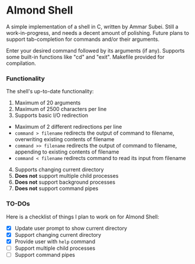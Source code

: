 # Almond Shell
A simple implementation of a shell in C, written by Ammar Subei. Still a work-in-progress, and needs a decent amount of polishing. Future plans to support tab-completion for commands and/or their arguments.

Enter your desired command followed by its arguments (if any). Supports some built-in functions like "cd" and "exit". Makefile provided for compilation.

### Functionality
The shell's up-to-date functionality: 

1. Maximum of 20 arguments
2. Maximum of 2500 characters per line
3. Supports basic I/O redirection
  * Maximum of 2 different redirections per line
  * `command > filename` redirects the output of command to filename, overwriting existing contents of filename
  * `command >> filename` redirects the output of command to filename, appending to existing contents of filename
  * `command < filename` redirects command to read its input from filename
4. Supports changing current directory
5. **Does not** support multiple child processes
6. **Does not** support background processes
7. **Does not** support command pipes

### TO-DOs
Here is a checklist of things I plan to work on for Almond Shell:

- [x] Update user prompt to show current directory
- [x] Support changing current directory
- [x] Provide user with `help` command
- [ ] Support multiple child processes
- [ ] Support command pipes
